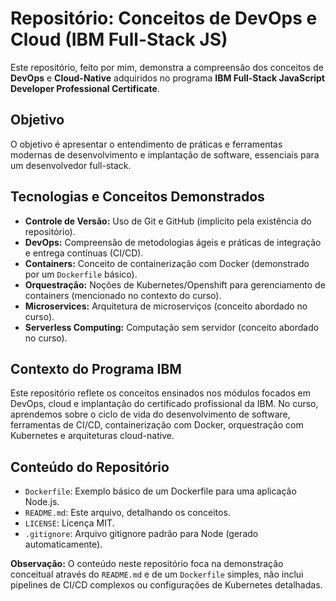 # Repositório: Conceitos de DevOps e Cloud (IBM Full-Stack JS)

Este repositório, feito por mim, demonstra a compreensão dos conceitos de **DevOps** e **Cloud-Native** adquiridos no programa **IBM Full-Stack JavaScript Developer Professional Certificate**.

## Objetivo

O objetivo é apresentar o entendimento de práticas e ferramentas modernas de desenvolvimento e implantação de software, essenciais para um desenvolvedor full-stack.

## Tecnologias e Conceitos Demonstrados

*   **Controle de Versão:** Uso de Git e GitHub (implícito pela existência do repositório).
*   **DevOps:** Compreensão de metodologias ágeis e práticas de integração e entrega contínuas (CI/CD).
*   **Containers:** Conceito de containerização com Docker (demonstrado por um `Dockerfile` básico).
*   **Orquestração:** Noções de Kubernetes/Openshift para gerenciamento de containers (mencionado no contexto do curso).
*   **Microservices:** Arquitetura de microserviços (conceito abordado no curso).
*   **Serverless Computing:** Computação sem servidor (conceito abordado no curso).

## Contexto do Programa IBM

Este repositório reflete os conceitos ensinados nos módulos focados em DevOps, cloud e implantação do certificado profissional da IBM. No curso, aprendemos sobre o ciclo de vida do desenvolvimento de software, ferramentas de CI/CD, containerização com Docker, orquestração com Kubernetes e arquiteturas cloud-native.

## Conteúdo do Repositório

*   `Dockerfile`: Exemplo básico de um Dockerfile para uma aplicação Node.js.
*   `README.md`: Este arquivo, detalhando os conceitos.
*   `LICENSE`: Licença MIT.
*   `.gitignore`: Arquivo gitignore padrão para Node (gerado automaticamente).

**Observação:** O conteúdo neste repositório foca na demonstração conceitual através do `README.md` e de um `Dockerfile` simples,  não inclui pipelines de CI/CD complexos ou configurações de Kubernetes detalhadas.
